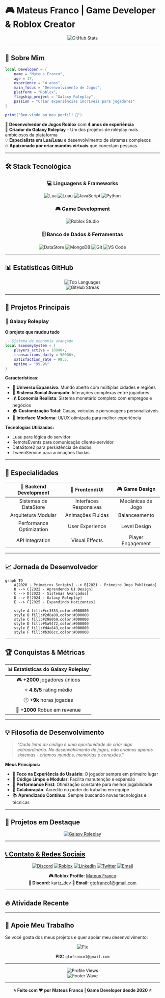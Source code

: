 # 🎮 Mateus Franco | Game Developer & Roblox Creator

<div align="center">
  <img src="https://github-readme-stats.vercel.app/api?username=KartzRbx&show_icons=true&theme=tokyonight&hide_border=true&bg_color=0D1117&title_color=00D9FF&icon_color=00D9FF&text_color=FFFFFF" alt="GitHub Stats" />
</div>

---

## 🚀 Sobre Mim

```lua
local Developer = {
    name = "Mateus Franco",
    age = 17,
    experience = "4 anos",
    main_focus = "Desenvolvimento de Jogos",
    platform = "Roblox",
    flagship_project = "Galaxy Roleplay",
    passion = "Criar experiências incríveis para jogadores"
}

print("Bem-vindo ao meu perfil! 🎯")
```

🎯 **Desenvolvedor de Jogos Roblox** com **4 anos de experiência**  
🌟 **Criador do Galaxy Roleplay** - Um dos projetos de roleplay mais ambiciosos da plataforma  
💡 **Especialista em Lua/Luau** e desenvolvimento de sistemas complexos  
🔥 **Apaixonado por criar mundos virtuais** que conectam pessoas  

---

## 🛠️ Stack Tecnológica

<div align="center">

### 💻 Linguagens & Frameworks
![Lua](https://img.shields.io/badge/Lua-2C2D72?style=for-the-badge&logo=lua&logoColor=white)
![Luau](https://img.shields.io/badge/Luau-00A2FF?style=for-the-badge&logo=roblox&logoColor=white)
![JavaScript](https://img.shields.io/badge/JavaScript-F7DF1E?style=for-the-badge&logo=javascript&logoColor=black)
![Python](https://img.shields.io/badge/Python-3776AB?style=for-the-badge&logo=python&logoColor=white)

### 🎮 Game Development
![Roblox Studio](https://img.shields.io/badge/Roblox_Studio-00A2FF?style=for-the-badge&logo=roblox&logoColor=white)

### 🗄️ Banco de Dados & Ferramentas
![DataStore](https://img.shields.io/badge/Roblox_DataStore-FF6B6B?style=for-the-badge&logo=roblox&logoColor=white)
![MongoDB](https://img.shields.io/badge/MongoDB-4EA94B?style=for-the-badge&logo=mongodb&logoColor=white)
![Git](https://img.shields.io/badge/Git-F05032?style=for-the-badge&logo=git&logoColor=white)
![VS Code](https://img.shields.io/badge/VS_Code-007ACC?style=for-the-badge&logo=visual-studio-code&logoColor=white)

</div>

---

## 📊 Estatísticas GitHub

<div align="center">
  <img src="https://github-readme-stats.vercel.app/api/top-langs/?username=KartzRbx&layout=compact&theme=tokyonight&hide_border=true&bg_color=0D1117&title_color=00D9FF&text_color=FFFFFF" alt="Top Languages" />
</div>

<div align="center">
  <img src="https://github-readme-streak-stats.herokuapp.com/?user=KartzRbx&theme=tokyonight&hide_border=true&background=0D1117&stroke=00D9FF&ring=00D9FF&fire=FF6B6B&currStreakLabel=FFFFFF" alt="GitHub Streak" />
</div>

---

## 🌟 Projetos Principais

### 🚀 Galaxy Roleplay
**O projeto que mudou tudo**

```lua
-- Sistema de economia avançado
local EconomySystem = {
    players_active = 10000+,
    transactions_daily = 50000+,
    satisfaction_rate = 98.5,
    uptime = "99.9%"
}
```

**Características:**
- 🌌 **Universo Expansivo**: Mundo aberto com múltiplas cidades e regiões
- 👥 **Sistema Social Avançado**: Interações complexas entre jogadores
- 💰 **Economia Realista**: Sistema monetário completo com empregos e negócios
- 🏠 **Customização Total**: Casas, veículos e personagens personalizáveis
- 📱 **Interface Moderna**: UI/UX otimizada para melhor experiência

**Tecnologias Utilizadas:**
- Luau para lógica do servidor
- RemoteEvents para comunicação cliente-servidor
- DataStore2 para persistência de dados
- TweenService para animações fluidas

---

## 🎯 Especialidades

<div align="center">

| 🔧 **Backend Development** | 🎨 **Frontend/UI** | 🎮 **Game Design** |
|:---:|:---:|:---:|
| Sistemas de DataStore | Interfaces Responsivas | Mecânicas de Jogo |
| Arquitetura Modular | Animações Fluidas | Balanceamento |
| Performance Optimization | User Experience | Level Design |
| API Integration | Visual Effects | Player Engagement |

</div>

---


## 📈 Jornada de Desenvolvedor

```mermaid
graph TD
    A[2020 - Primeiros Scripts] --> B[2021 - Primeiro Jogo Publicado]
    B --> C[2022 - Aprendendo UI Design]
    C --> D[2023 - Sistemas Avançados]
    D --> E[2024 - Galaxy Roleplay]
    E --> F[2025 - Expandindo Horizontes]
    
    style A fill:#cc3333,color:#000000
    style B fill:#2d8a80,color:#000000
    style C fill:#2980b9,color:#000000
    style D fill:#5a9472,color:#000000
    style E fill:#d4a843,color:#000000
    style F fill:#b366cc,color:#000000
```

---

## 🏆 Conquistas & Métricas

<div align="center">

| 📊 **Estatísticas do Galaxy Roleplay** |
|:---:|
| 🎮 **+2000** jogadores únicos |
| ⭐ **4.8/5** rating médio |
| 🕒 **+9k** horas jogadas |
| 💎 **+1000** Robux em revenue |

</div>

---

## 💡 Filosofia de Desenvolvimento

> *"Cada linha de código é uma oportunidade de criar algo extraordinário. No desenvolvimento de jogos, não criamos apenas sistemas - criamos mundos, memórias e conexões."*

**Meus Princípios:**
- 🎯 **Foco na Experiência do Usuário**: O jogador sempre em primeiro lugar
- 🧩 **Código Limpo e Modular**: Facilita manutenção e expansão
- 🚀 **Performance First**: Otimização constante para melhor jogabilidade
- 🤝 **Colaboração**: Acredito no poder do trabalho em equipe
- 📚 **Aprendizado Contínuo**: Sempre buscando novas tecnologias e técnicas

---

## 🎨 Projetos em Destaque

<div align="center">
  <a href="[https://github.com/KartzRbx/galaxy-roleplay](https://github.com/KartzRbx/Galaxy-Roleplay)">
    <img src="https://github-readme-stats.vercel.app/api/pin/?username=KartzRbx&repo=Galaxy-Roleplay&theme=tokyonight&hide_border=true&bg_color=0D1117&title_color=00D9FF&text_color=FFFFFF" alt="Galaxy Roleplay" />
</div>

---

## 📞 Contato & Redes Sociais

<div align="center">

[![Discord](https://img.shields.io/badge/Discord-7289DA?style=for-the-badge&logo=discord&logoColor=white)]([https://discord.gg/SEU_SERVIDOR](https://discord.gg/9eCuHS2aQ3))
[![Roblox](https://img.shields.io/badge/Roblox-00A2FF?style=for-the-badge&logo=roblox&logoColor=white)](https://www.roblox.com/users/5285698320/profile)
[![LinkedIn](https://img.shields.io/badge/LinkedIn-0077B5?style=for-the-badge&logo=linkedin&logoColor=white)](https://linkedin.com/in/mateus-franco)
[![Twitter](https://img.shields.io/badge/Twitter-1DA1F2?style=for-the-badge&logo=twitter&logoColor=white)](https://twitter.com/SEU_TWITTER)
[![Email](https://img.shields.io/badge/Email-D14836?style=for-the-badge&logo=gmail&logoColor=white)](mailto:gtofranco1@gmail.com)

**🎮 Roblox Profile:** [Mateus Franco](https://www.roblox.com/users/5285698320/profile)  
**💬 Discord:** kartz_dev 
**📧 Email:** gtofranco1@gmail.com 

</div>

---

## 🔥 Atividade Recente

<!--START_SECTION:activity-->
<!--END_SECTION:activity-->

---

## 💝 Apoie Meu Trabalho

Se você gosta dos meus projetos e quer apoiar meu desenvolvimento:

<div align="center">


[![Pix](https://img.shields.io/badge/PIX-32BCAD?style=for-the-badge&logo=bitcoin&logoColor=white)](gtofranco1@gmail.com)

**PIX:** `gtofranco1@gmail.com`

</div>

---

<div align="center">
  <img src="https://komarev.com/ghpvc/?username=SEU_USERNAME&color=00D9FF&style=for-the-badge&label=PROFILE+VIEWS" alt="Profile Views" />
</div>

<div align="center">
  <img src="https://capsule-render.vercel.app/api?type=waving&color=00D9FF&height=100&section=footer" alt="Footer Wave" />
</div>

---

<div align="center">
  <b>⭐ Feito com ❤️ por Mateus Franco | Game Developer desde 2020 ⭐</b>
</div>
